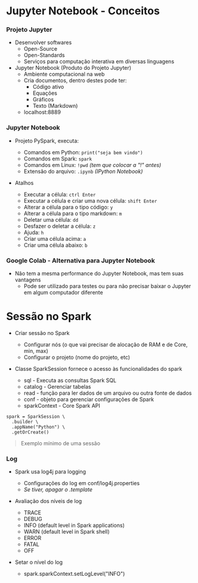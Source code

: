 # Jupyter Notebook - Conceitos
### Projeto Jupyter
- Desenvolver softwares
  - Open-Source
  - Open-Standards
  - Serviços para computação interativa em diversas linguagens
- Jupyter Notebook (Produto do Projeto Jupyter)
  - Ambiente computacional na web
  - Cria documentos, dentro destes pode ter:
    - Código ativo
    - Equações
    - Gráficos
    - Texto (Markdown)
  - localhost:8889
 
### Jupyter Notebook

- Projeto PySpark, executa:
  - Comandos em Python: ```print("seja bem vindo")```
  - Comandos em Spark: ```spark```
  - Comandos em Linux: ```!pwd``` *(tem que colocar a "!" antes)*
  - Extensão do arquivo: ```.ipynb``` *(IPython Notebook)*
 
- Atalhos
  - Executar a célula: ```ctrl Enter```
  - Executar a célula e criar uma nova célula: ```shift Enter```
  - Alterar a célula para o tipo código: ```y```
  - Alterar a célula para o tipo markdown: ```m```
  - Deletar uma célula: ```dd```
  - Desfazer o deletar a célula: ```z```
  - Ajuda: ```h```
  - Criar uma célula acima: ```a```
  - Criar uma célula abaixo: ```b```

### Google Colab - Alternativa para Jupyter Notebook
- Não tem a mesma performance do Jupyter Notebook, mas tem suas vantagens
  - Pode ser utilizado para testes ou para não precisar baixar o Jupyter em algum computador diferente

# Sessão no Spark

- Criar sessão no Spark
  - Configurar nós (o que vai precisar de alocação de RAM e de Core, min, max)
  - Configurar o projeto (nome do projeto, etc)
 
- Classe SparkSession fornece o acesso às funcionalidades do spark
  - sql - Executa as consultas Spark SQL
  - catalog - Gerenciar tabelas
  - read - função para ler dados de um arquivo ou outra fonte de dados
  - conf - objeto para gerenciar configurações de Spark
  - sparkContext - Core Spark API
 
```
spark = SparkSession \
  .builder \
  .appName("Python") \
  .getOrCreate()
```
> Exemplo mínimo de uma sessão

### Log

- Spark usa log4j para logging
  - Configurações do log em conf/log4j.properties
  - *Se tiver, apagar o .template*
 
- Avaliação dos níveis de log
  - TRACE
  - DEBUG
  - INFO (default level in Spark applications)
  - WARN (default level in Spark shell)
  - ERROR
  - FATAL
  - OFF
 
- Setar o nível do log
  - spark.sparkContext.setLogLevel("INFO")
